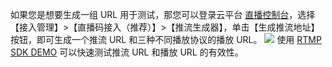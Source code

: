 如果您是想要生成一组 URL 用于测试，那您可以登录云平台 [直播控制台](http://console.tce.fsphere.cn/live)，选择【接入管理】>【直播码接入（推荐）】>【推流生成器】，单击【生成推流地址】按钮，即可生成一个推流 URL 和三种不同播放协议的播放 URL。
![](http://imgcache.tce.fsphere.cn/image/mc.qcloudimg.com/static/img/0f6ef47809b0d98ff0beb3c6fb4bfbaa/image.png)
使用 [RTMP SDK DEMO](http://tce.fsphere.cn/document/product/454/6555) 可以快速测试推流 URL 和播放 URL 的有效性。